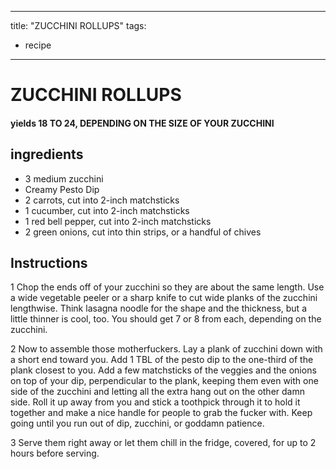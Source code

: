 
---
title: "ZUCCHINI ROLLUPS"
tags:
  - recipe
---
# ZUCCHINI ROLLUPS



#### yields  18 TO 24, DEPENDING ON THE SIZE OF YOUR ZUCCHINI


## ingredients
* 3 medium zucchini 
* Creamy Pesto Dip 
* 2 carrots, cut into 2-inch matchsticks 
* 1 cucumber, cut into 2-inch matchsticks 
* 1 red bell pepper, cut into 2-inch matchsticks 
* 2 green onions, cut into thin strips, or a handful of chives 



## Instructions
1 Chop the ends off of your zucchini so they are about the same length. Use a wide vegetable peeler or a sharp knife to cut wide planks of the zucchini lengthwise. Think lasagna noodle for the shape and the thickness, but a little thinner is cool, too. You should get 7 or 8 from each, depending on the zucchini.

2 Now to assemble those motherfuckers. Lay a plank of zucchini down with a short end toward you. Add 1 TBL of the pesto dip to the one-third of the plank closest to you. Add a few matchsticks of the veggies and the onions on top of your dip, perpendicular to the plank, keeping them even with one side of the zucchini and letting all the extra hang out on the other damn side. Roll it up away from you and stick a toothpick through it to hold it together and make a nice handle for people to grab the fucker with. Keep going until you run out of dip, zucchini, or goddamn patience.

3 Serve them right away or let them chill in the fridge, covered, for up to 2 hours before serving.






